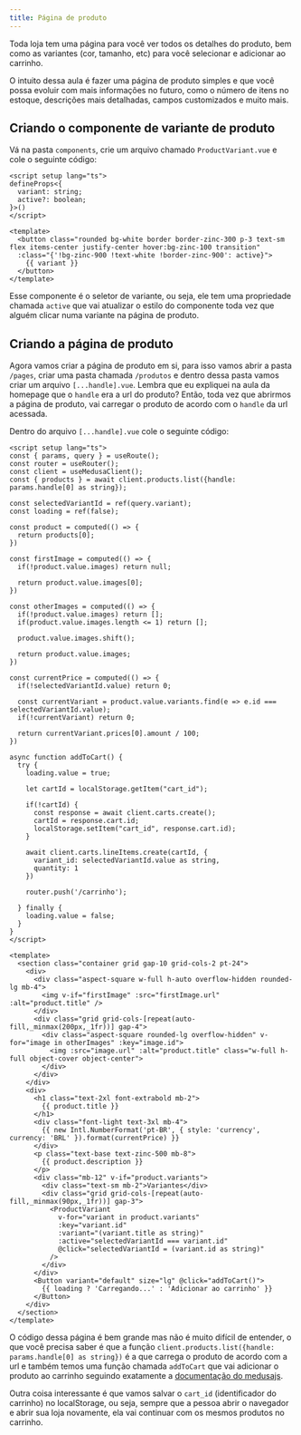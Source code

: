 ```yaml
---
title: Página de produto
---
```


Toda loja tem uma página para você ver todos os detalhes do produto, bem como as variantes (cor, tamanho, etc) para você selecionar e adicionar ao carrinho. 

O intuito dessa aula é fazer uma página de produto simples e que você possa evoluir com mais informações no futuro, como o número de itens no estoque, descrições mais detalhadas, campos customizados e muito mais.

## Criando o componente de variante de produto

Vá na pasta `components`, crie um arquivo chamado `ProductVariant.vue` e cole o seguinte código:

```vue [ProductVariant.vue]
<script setup lang="ts">
defineProps<{
  variant: string;
  active?: boolean;
}>()
</script>

<template>
  <button class="rounded bg-white border border-zinc-300 p-3 text-sm flex items-center justify-center hover:bg-zinc-100 transition"
  :class="{'!bg-zinc-900 !text-white !border-zinc-900': active}">
    {{ variant }}
  </button>
</template>
```

Esse componente é o seletor de variante, ou seja, ele tem uma propriedade chamada `active` que vai atualizar o estilo do componente toda vez que alguém clicar numa variante na página de produto.

## Criando a página de produto

Agora vamos criar a página de produto em si, para isso vamos abrir a pasta `/pages`, criar uma pasta chamada `/produtos` e dentro dessa pasta vamos criar um arquivo `[...handle].vue`. Lembra que eu expliquei na aula da homepage que o `handle` era a url do produto? Então, toda vez que abrirmos a página de produto, vai carregar o produto de acordo com o `handle` da url acessada.

Dentro do arquivo `[...handle].vue` cole o seguinte código:

```vue [[...handle].vue]
<script setup lang="ts">
const { params, query } = useRoute();
const router = useRouter();
const client = useMedusaClient();
const { products } = await client.products.list({handle: params.handle[0] as string});

const selectedVariantId = ref(query.variant);
const loading = ref(false);

const product = computed(() => {
  return products[0];
})

const firstImage = computed(() => {
  if(!product.value.images) return null;

  return product.value.images[0];
})

const otherImages = computed(() => {
  if(!product.value.images) return [];
  if(product.value.images.length <= 1) return [];

  product.value.images.shift();

  return product.value.images;
})

const currentPrice = computed(() => {
  if(!selectedVariantId.value) return 0;

  const currentVariant = product.value.variants.find(e => e.id === selectedVariantId.value);
  if(!currentVariant) return 0;

  return currentVariant.prices[0].amount / 100;
})

async function addToCart() {
  try {
    loading.value = true;

    let cartId = localStorage.getItem("cart_id");

    if(!cartId) {
      const response = await client.carts.create();
      cartId = response.cart.id;
      localStorage.setItem("cart_id", response.cart.id);
    }

    await client.carts.lineItems.create(cartId, {
      variant_id: selectedVariantId.value as string,
      quantity: 1
    })

    router.push('/carrinho');
    
  } finally {
    loading.value = false;
  }
}
</script>

<template>
  <section class="container grid gap-10 grid-cols-2 pt-24">
    <div>
      <div class="aspect-square w-full h-auto overflow-hidden rounded-lg mb-4">
        <img v-if="firstImage" :src="firstImage.url" :alt="product.title" />
      </div>
      <div class="grid grid-cols-[repeat(auto-fill,_minmax(200px,_1fr))] gap-4">
        <div class="aspect-square rounded-lg overflow-hidden" v-for="image in otherImages" :key="image.id">
          <img :src="image.url" :alt="product.title" class="w-full h-full object-cover object-center">
        </div>
      </div>
    </div>
    <div>
      <h1 class="text-2xl font-extrabold mb-2">
        {{ product.title }}
      </h1>
      <div class="font-light text-3xl mb-4">
        {{ new Intl.NumberFormat('pt-BR', { style: 'currency', currency: 'BRL' }).format(currentPrice) }}
      </div>
      <p class="text-base text-zinc-500 mb-8">
        {{ product.description }}
      </p>
      <div class="mb-12" v-if="product.variants">
        <div class="text-sm mb-2">Variantes</div>
        <div class="grid grid-cols-[repeat(auto-fill,_minmax(90px,_1fr))] gap-3">
          <ProductVariant 
            v-for="variant in product.variants" 
            :key="variant.id" 
            :variant="(variant.title as string)" 
            :active="selectedVariantId === variant.id" 
            @click="selectedVariantId = (variant.id as string)"
          />
        </div>
      </div>
      <Button variant="default" size="lg" @click="addToCart()">
        {{ loading ? 'Carregando...' : 'Adicionar ao carrinho' }}
      </Button>
    </div>
  </section>
</template>
```

O código dessa página é bem grande mas não é muito difícil de entender, o que você precisa saber é que a função `client.products.list({handle: params.handle[0] as string})` é a que carrega o produto de acordo com a url e também temos uma função chamada `addToCart` que vai adicionar o produto ao carrinho seguindo exatamente a [documentação do medusajs](https://docs.medusajs.com/modules/carts-and-checkout/storefront/implement-cart).

Outra coisa interessante é que vamos salvar o `cart_id` (identificador do carrinho) no localStorage, ou seja, sempre que a pessoa abrir o navegador e abrir sua loja novamente, ela vai continuar com os mesmos produtos no carrinho.